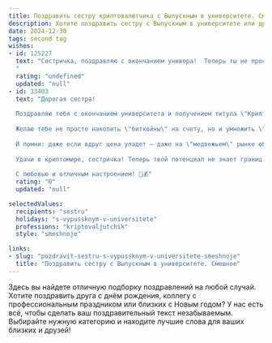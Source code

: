 ```yaml
---
title: Поздравить сестру криптовалютчика с Выпускным в университете. Смешное
description: Хотите поздравить сестру с Выпускным в университете или другим праздником? Наш ИИ создаст незабываемое поздравление, а вы обязательно выделитесь среди других.  
date: 2024-12-30
tags: second tag
wishes:
- id: 125227
  text: "Сестричка, поздравляю с окончанием универа!  Теперь ты не просто сестра, а сестра-криптовалютчик – звучит как название крутого боевика!  Надеюсь, твоя дипломная работа не была похожа на майнинг биткоинов –  слишком долго и энергозатратно.  Желаю тебе, чтобы твои инвестиции всегда росли, а курсы крипты радовали не меньше, чем твой диплом!  Пусть фортуна улыбается тебе, как улыбаются  новоиспеченным миллионерам (ну, или хотя бы неплохо зарабатывающим специалистам)!
  "
  rating: "undefined"
  updated: "null"
- id: 33403
  text: "Дорогая сестра!
  
  Поздравляю тебя с окончанием университета и получением титула \"Криптовалютчик\"! Теперь ты не просто выпускник, ты настоящая \"монета\", которая может прокатиться по жизни с хорошим \"курс\"ом!
  
  Желаю тебе не просто накопить \"биткойны\" на счету, но и умножить \"доллары\" в душе! Пусть твоя карьера станет такой же стабильной, как курс любимой криптовалюты, а удача всегда будет на стороне \"холдеров\"!
  
  И помни: даже если вдруг цена упадет — даже на \"медвежьем\" рынке обязательно найдется способ подняться на ноги!
  
  Удачи в криптомире, сестричка! Теперь твой потенциал не знает границ — выпусти свой \"токен\" успеха в жизнь!
  
  С любовью и отличным настроением! 🥳💰"
  rating: "0"
  updated: "null"

selectedValues:
  recipients: "sestru"
  holidays: "s-vypussknym-v-universitete"
  professions: "kriptovaljutchik"
  style: "smeshnoje"

links:
- slug: "pozdravit-sestru-s-vypussknym-v-universitete-smeshnoje"
  title: "Поздравить сестру с Выпускным в университете. Смешное"
---
```


Здесь вы найдете отличную подборку поздравлений на любой случай. 
Хотите поздравить друга с днём рождения, коллегу с профессиональным праздником или близких с Новым годом? У нас есть всё, чтобы сделать ваш поздравительный текст незабываемым. Выбирайте нужную категорию и находите лучшие слова для ваших близких и друзей!
